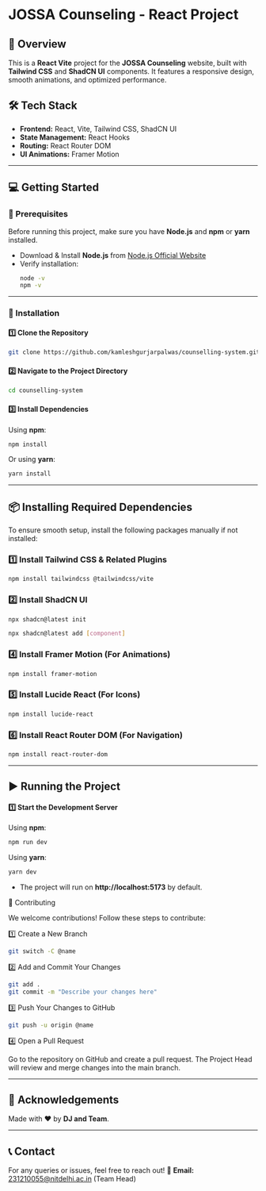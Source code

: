 # JOSSA Counseling - React Project

## 📌 Overview
This is a **React Vite** project for the **JOSSA Counseling** website, built with **Tailwind CSS** and **ShadCN UI** components. It features a responsive design, smooth animations, and optimized performance.

## 🛠️ Tech Stack
- **Frontend:** React, Vite, Tailwind CSS, ShadCN UI
- **State Management:** React Hooks
- **Routing:** React Router DOM
- **UI Animations:** Framer Motion

---

## 💻 Getting Started

### 🔹 Prerequisites
Before running this project, make sure you have **Node.js** and **npm** or **yarn** installed.

- Download & Install **Node.js** from [Node.js Official Website](https://nodejs.org/)
- Verify installation:
  ```sh
  node -v
  npm -v
  ```

---

### 🔹 Installation
#### 1️⃣ Clone the Repository
```sh
git clone https://github.com/kamleshgurjarpalwas/counselling-system.git
```
#### 2️⃣ Navigate to the Project Directory
```sh
cd counselling-system
```
#### 3️⃣ Install Dependencies
Using **npm**:
```sh
npm install
```
Or using **yarn**:
```sh
yarn install
```

---

## 📦 Installing Required Dependencies
To ensure smooth setup, install the following packages manually if not installed:

### 1️⃣ Install Tailwind CSS & Related Plugins
```sh
npm install tailwindcss @tailwindcss/vite
```

### 2️⃣ Install ShadCN UI
```sh
npx shadcn@latest init
```

```sh
npx shadcn@latest add [component]
```

### 4️⃣ Install Framer Motion (For Animations)
```sh
npm install framer-motion
```

### 5️⃣ Install Lucide React (For Icons)
```sh
npm install lucide-react
```

### 6️⃣ Install React Router DOM (For Navigation)
```sh
npm install react-router-dom
```

---

## ▶️ Running the Project
#### 1️⃣ Start the Development Server
Using **npm**:
```sh
npm run dev
```
Using **yarn**:
```sh
yarn dev
```
- The project will run on **http://localhost:5173** by default.

🌟 Contributing

We welcome contributions! Follow these steps to contribute:

1️⃣ Create a New Branch
```sh
git switch -C @name
```

2️⃣ Add and Commit Your Changes

```sh
git add .
git commit -m "Describe your changes here"
```

3️⃣ Push Your Changes to GitHub
```sh
git push -u origin @name
```

4️⃣ Open a Pull Request

Go to the repository on GitHub and create a pull request. The Project Head will review and merge changes into the main branch.


---

## 🙌 Acknowledgements
Made with ❤️ by **DJ and Team**.

---

## 📞 Contact
For any queries or issues, feel free to reach out!
📧 **Email:** 231210055@nitdelhi.ac.in (Team Head)  

